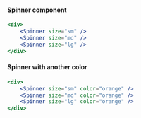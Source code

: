 #### Spinner component

```jsx
<div>
    <Spinner size="sm" />
    <Spinner size="md" />
    <Spinner size="lg" />
</div>
```

#### Spinner with another color

```jsx
<div>
    <Spinner size="sm" color="orange" />
    <Spinner size="md" color="orange" />
    <Spinner size="lg" color="orange" />
</div>
```
